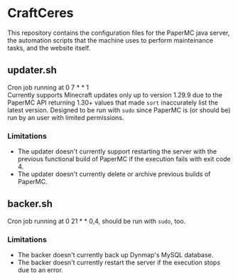 # CraftCeres

This repository contains the configuration files for the PaperMC java server, the automation scripts that the machine uses to perform mainteinance tasks, and the website itself.

## updater.sh

Cron job running at 0 7 * * 1<br>
Currently supports Minecraft updates only up to version 1.29.9 due to the PaperMC API returning 1.30+ values that made `sort` inaccurately list the latest version.
Designed to be run with `sudo` since PaperMC is (or should be) run by an user with limited permissions.

### Limitations

- The updater doesn't currently support restarting the server with the previous functional build of PaperMC if the execution fails with exit code 4.
- The updater doesn't currently delete or archive previous builds of PaperMC.

## backer.sh

Cron job running at 0 21 * * 0,4, should be run with `sudo`, too.

### Limitations

- The backer doesn't currently back up Dynmap's MySQL database.
- The backer doesn't currently restart the server if the execution stops due to an error.

